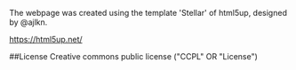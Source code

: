 The webpage was created using the template 'Stellar' of  html5up, designed by @ajlkn.

https://html5up.net/

##License
Creative commons public license ("CCPL" OR "License")

